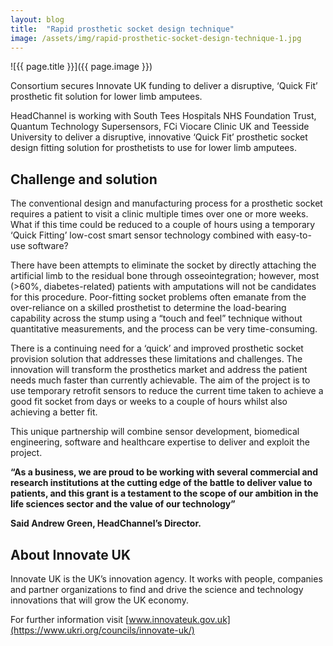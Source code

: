 ```yaml
---
layout: blog
title:  "Rapid prosthetic socket design technique"
image: /assets/img/rapid-prosthetic-socket-design-technique-1.jpg
---
```


![{{ page.title }}]({{ page.image }})

Consortium secures Innovate UK funding to deliver a disruptive, ‘Quick Fit’ prosthetic fit solution for lower limb amputees.

HeadChannel is working with South Tees Hospitals NHS Foundation Trust, Quantum Technology Supersensors, FCi Viocare Clinic UK and Teesside University to deliver a disruptive, innovative ‘Quick Fit’ prosthetic socket design fitting solution for prosthetists to use for lower limb amputees.

## Challenge and solution
The conventional design and manufacturing process for a prosthetic socket requires a patient to visit a clinic multiple times over one or more weeks. What if this time could be reduced to a couple of hours using a temporary ‘Quick Fitting’ low-cost smart sensor technology combined with easy-to-use software?

There have been attempts to eliminate the socket by directly attaching the artificial limb to the residual bone through osseointegration; however, most (>60%, diabetes-related) patients with amputations will not be candidates for this procedure. Poor-fitting socket problems often emanate from the over-reliance on a skilled prosthetist to determine the load-bearing capability across the stump using a “touch and feel” technique without quantitative measurements, and the process can be very time-consuming.

There is a continuing need for a ‘quick’ and improved prosthetic socket provision solution that addresses these limitations and challenges. The innovation will transform the prosthetics market and address the patient needs much faster than currently achievable. The aim of the project is to use temporary retrofit sensors to reduce the current time taken to achieve a good fit socket from days or weeks to a couple of hours whilst also achieving a better fit.

This unique partnership will combine sensor development, biomedical engineering, software and healthcare expertise to deliver and exploit the project.

**“As a business, we are proud to be working with several commercial and research institutions at the cutting edge of the battle to deliver value to patients, and this grant is a testament to the scope of our ambition in the life sciences sector and the value of our technology”**

**Said Andrew Green, HeadChannel’s Director.**

## About Innovate UK
Innovate UK is the UK’s innovation agency. It works with people, companies and partner organizations to find and drive the science and technology innovations that will grow the UK economy.

For further information visit [www.innovateuk.gov.uk](https://www.ukri.org/councils/innovate-uk/)
